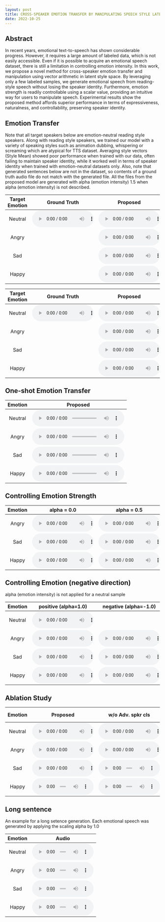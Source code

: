 ```yaml
---
layout: post
title: CROSS-SPEAKER EMOTION TRANSFER BY MANIPULATING SPEECH STYLE LATENTS
date: 2022-10-25
---
```

## Abstract

In recent years, emotional text-to-speech has shown considerable progress. However, it requires a large amount of labeled data, which is not easily accessible. Even if it is possible to acquire an emotional speech dataset, there is still a limitation in controlling emotion intensity. In this work, we propose a novel method for cross-speaker emotion transfer and manipulation using vector arithmetic in latent style space. By leveraging only a few labeled samples, we generate emotional speech from reading-style speech without losing the speaker identity. Furthermore, emotion strength is readily controllable using a scalar value, providing an intuitive way for users to manipulate speech. Experimental results show the proposed method affords superior performance in terms of expressiveness, naturalness, and controllability, preserving speaker identity.

## Emotion Transfer 
Note that all target speakers below are emotion-neutral reading style speakers.
Along with reading style speakers, we trained our model with a variety of speaking styles such as animation dubbing, whispering or screaming which are atypical for TTS dataset.
Averaging style vectors (Style Mean) showed poor performance when trained with our data, often failing to maintain speaker identity, while it worked well in terms of speaker identity when trained with emotion-neutral datasets only.
Also, note that generated sentences below are not in the dataset, so contents of a ground truth audio file do not match with the generated file. All the files from the proposed model are generated with alpha (emotion intensity) 1.5 when alpha (emotion intensity) is not described.

| Target Emotion  | Ground Truth    | Proposed    | Style Mean    |
|   :----:    |    :----:   |    :----:   |     :----:    |
| Neutral     | <audio controls style="width: 200px;"><source src='./assets/xtine.wav'></audio>| <audio controls style="width: 200px;"><source src='./assets/xtine_100shot_neutral.wav'></audio> | <audio controls style="width: 200px;"><source src='./assets/xtine_base_neutral.wav'></audio>  |
| Angry       || <audio controls style="width: 200px;"><source src='./assets/xtine_100shot_angry.wav'></audio> | <audio controls style="width: 200px;"><source src='./assets/xtine_base_angry.wav'></audio>  |
| Sad         || <audio controls style="width: 200px;"><source src='./assets/xtine_100shot_sad.wav'></audio> | <audio controls style="width: 200px;"><source src='./assets/xtine_base_sad.wav'></audio>  |
| Happy       || <audio controls style="width: 200px;"><source src='./assets/xtine_100shot_happy.wav'></audio> | <audio controls style="width: 200px;"><source src='./assets/xtine_base_happy.wav'></audio>  |


| Target Emotion | Ground Truth    |  Proposed    | Style Mean    |
|   :----:    |    :----:   |     :----:   |     :----:    |
| Neutral     |<audio controls style="width: 200px;"><source src='./assets/iyuno-ko-m1.wav'></audio>| <audio controls style="width: 200px;"><source src='./assets/iyuno-ko-m1_100shot_neutral.wav'></audio> | <audio controls style="width: 200px;"><source src='./assets/iyuno-ko-m1_base_neutral.wav'></audio> |
| Angry       || <audio controls style="width: 200px;"><source src='./assets/iyuno-ko-m1_100shot_angry.wav'></audio> | <audio controls style="width: 200px;"><source src='./assets/iyuno-ko-m1_base_angry.wav'></audio>  |
| Sad         || <audio controls style="width: 200px;"><source src='./assets/iyuno-ko-m1_100shot_sad.wav'></audio> | <audio controls style="width: 200px;"><source src='./assets/iyuno-ko-m1_base_sad.wav'></audio>  |
| Happy       || <audio controls style="width: 200px;"><source src='./assets/iyuno-ko-m1_100shot_happy.wav'></audio> | <audio controls style="width: 200px;"><source src='./assets/iyuno-ko-m1_base_happy.wav'></audio>  |

## One-shot Emotion Transfer

| Emotion     | Proposed    |
|   :----:    |    :----:   |
| Neutral     | <audio controls><source src='./assets/hamin_oneshot_neutral.wav'></audio> |
| Angry       | <audio controls><source src='./assets/hamin_oneshot_angry.wav'></audio> |
| Sad         | <audio controls><source src='./assets/hamin_oneshot_sad.wav'></audio> | 
| Happy       | <audio controls><source src='./assets/hamin_oneshot_happy.wav'></audio> |

## Controlling Emotion Strength

| Emotion | alpha = 0.0    | alpha = 0.5 | alpha = 1.0 | alpha = 1.5 | alpha = 2.0 | 
|   :----:    |    :----:   |     :----:    |     :----:    |     :----:    |      :----:    |
| Angry       | <audio controls style="width: 200px;"><source src='./assets/seungjun_angry0.wav'></audio> | <audio controls style="width: 200px;"><source src='./assets/seungjun_angry0.5.wav'></audio>  | <audio controls style="width: 200px;"><source src='./assets/seungjun_angry1.0.wav'></audio>  | <audio controls style="width: 200px;"><source src='./assets/seungjun_angry1.5.wav'></audio>  | <audio controls style="width: 200px;"><source src='./assets/seungjun_angry2.0.wav'></audio>  | 
| Sad         | <audio controls style="width: 200px;"><source src='./assets/xtine_sad0.wav'></audio> | <audio controls style="width: 200px;"><source src='./assets/xtine_sad0.5.wav'></audio>  | <audio controls style="width: 200px;"><source src='./assets/xtine_sad1.0.wav'></audio>  | <audio controls style="width: 200px;"><source src='./assets/xtine_sad1.5.wav'></audio>  | <audio controls style="width: 200px;"><source src='./assets/xtine_sad2.0.wav'></audio>  |
| Happy       | <audio controls style="width: 200px;"><source src='./assets/ntis-eng_F_happy0.wav'></audio> | <audio controls style="width: 200px;"><source src='./assets/ntis-eng_F_happy0.5.wav'></audio>  | <audio controls style="width: 200px;"><source src='./assets/ntis-eng_F_happy1.0.wav'></audio>  | <audio controls style="width: 200px;"><source src='./assets/ntis-eng_F_happy1.5.wav'></audio>  | <audio controls style="width: 200px;"><source src='./assets/ntis-eng_F_happy2.0.wav'></audio>  |

## Controlling Emotion (negative direction)
alpha (emotion intensity) is not applied for a neutral sample

| Emotion     | positive (alpha=1.0)   | negative (alpha=-1.0) |
|   :----:    |    :----:   |    :----:   |    
| Neutral     | <audio controls style="width: 200px;"><source src='./assets/xtine_neutral.wav'></audio> |  
| Angry       | <audio controls style="width: 200px;"><source src='./assets/xtine_angry_pos.wav'></audio> |  <audio controls style="width: 200px;"><source src='./assets/xtine_angry_neg.wav'></audio> |  
| Sad         | <audio controls style="width: 200px;"><source src='./assets/xtine_sad_pos.wav'></audio> |  <audio controls style="width: 200px;"><source src='./assets/xtine_sad_neg.wav'></audio> |  
| Happy       | <audio controls style="width: 200px;"><source src='./assets/xtine_happy_pos.wav'></audio> |  <audio controls style="width: 200px;"><source src='./assets/xtine_happy_neg.wav'></audio> |  


## Ablation Study

| Emotion     | Proposed    | w/o Adv. spkr cls | w/o Cycle-consisency loss |
|   :----:    |    :----:   |    :----:   |     :----:   |
| Neutral     | <audio controls style="width: 200px;"><source src='./assets/nts-eng_M_prop_neutral.wav'></audio> | <audio controls style="width: 200px;"><source src='./assets/nts-eng_M_abl1_neutral.wav'></audio> |  <audio controls style="width: 200px;"><source src='./assets/nts-eng_M_abl2_neutral.wav'></audio> |
| Angry       | <audio controls style="width: 200px;"><source src='./assets/nts-eng_M_prop_angry.wav'></audio> |  <audio controls style="width: 200px;"><source src='./assets/nts-eng_M_abl1_angry.wav'></audio> |  <audio controls style="width: 200px;"><source src='./assets/nts-eng_M_abl2_angry.wav'></audio> | 
| Sad         | <audio controls style="width: 200px;"><source src='./assets/nts-eng_M_prop_sad.wav'></audio> |  <audio controls style="width: 200px;"><source src='./assets/nts-eng_M_abl1_sad.wav'></audio> |  <audio controls style="width: 200px;"><source src='./assets/nts-eng_M_abl2_sad.wav'></audio> | 
| Happy       | <audio controls style="width: 200px;"><source src='./assets/nts-eng_M_prop_happy.wav'></audio> |  <audio controls style="width: 200px;"><source src='./assets/nts-eng_M_abl1_happy.wav'></audio> |  <audio controls style="width: 200px;"><source src='./assets/nts-eng_M_abl2_happy.wav'></audio> | 

## Long sentence
An example for a long setence generation. Each emotional speech was generated by applying the scaling alpha by 1.0

| Emotion     | Audio   | 
|   :----:    |    :----:   |  
| Neutral     | <audio controls style="width: 200px;"><source src='./assets/joe-nowell_long_neutral.wav'></audio> |  
| Angry       | <audio controls style="width: 200px;"><source src='./assets/joe-nowell_long_angry.wav'></audio> |
| Sad         | <audio controls style="width: 200px;"><source src='./assets/joe-nowell_long_sad.wav'></audio> |
| Happy       | <audio controls style="width: 200px;"><source src='./assets/joe-nowell_long_happy.wav'></audio> |
